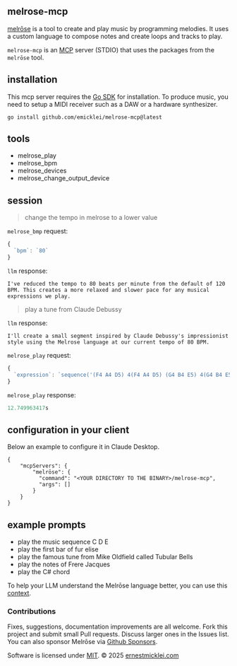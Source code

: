 ## melrose-mcp 

[melrōse](https://melrōse.org) is a tool to create and play music by programming melodies. It uses a custom language to compose notes and create loops and tracks to play.

`melrose-mcp` is an [MCP](http://modelcontextprotocol.io/) server (STDIO) that uses the packages from the `melrōse` tool.

## installation

This mcp server requires the [Go SDK](https://go.dev) for installation.
To produce music, you need to setup a MIDI receiver such as a DAW or a hardware synthesizer.

    go install github.com/emicklei/melrose-mcp@latest

## tools

- melrose_play
- melrose_bpm
- melrose_devices
- melrose_change_output_device

## session

>   change the tempo in melrose to a lower value

`melrose_bmp` request:
```javascript
{
  `bpm`: `80`
}
```

`llm` response:
```
I've reduced the tempo to 80 beats per minute from the default of 120 BPM. This creates a more relaxed and slower pace for any musical expressions we play.
```

>   play a tune from Claude Debussy

`llm` response:
```
I'll create a small segment inspired by Claude Debussy's impressionist style using the Melrose language at our current tempo of 80 BPM.
```

`melrose_play` request:
```javascript
{
  `expression`: `sequence('(F4 A4 D5) 4(F4 A4 D5) (G4 B4 E5) 4(G4 B4 E5) (A4 C5 F5) 4(A4 C5 F5) (G4 B4 E5) 4(G4 B4 E5) (F4 A4 D5) 8= 8(E4 G4 C5) 4(F4 A4 D5)')`
}
```
`melrose_play` response:
```javascript
12.749963417s
```

## configuration in your client

Below an example to configure it in Claude Desktop.

    {
        "mcpServers": {
            "melrōse": {
              "command": "<YOUR DIRECTORY TO THE BINARY>/melrose-mcp",
              "args": []
            }
        }
    }

## example prompts

- play the music sequence  C D E
- play the first bar of fur elise
- play the famous tune from Mike Oldfield called Tubular Bells
- play the notes of Frere Jacques
- play the C# chord

To help your LLM understand the Melrōse language better, you can use this [context](resources/melrose_llm_context.txt).

### Contributions

Fixes, suggestions, documentation improvements are all welcome.
Fork this project and submit small Pull requests. 
Discuss larger ones in the Issues list.
You can also sponsor Melrōse via [Github Sponsors](https://github.com/sponsors/emicklei).

Software is licensed under [MIT](LICENSE).
&copy; 2025 [ernestmicklei.com](http://ernestmicklei.com)